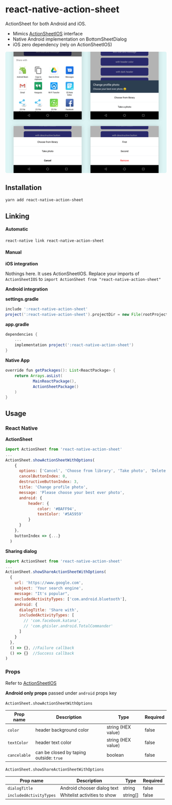 # react-native-action-sheet

ActionSheet for both Android and iOS.

- Mimics [ActionSheetIOS](https://facebook.github.io/react-native/docs/actionsheetios) interface
- Native Android implementation on BottomSheetDialog
- iOS zero dependency (rely on ActionSheetIOS)

![](/misc/variations.png)

## Installation

```sh
yarn add react-native-action-sheet
```

## Linking

#### Automatic

```sh
react-native link react-native-action-sheet
```

#### Manual

**iOS integration**

Nothings here. It uses ActionSheetIOS.
Replace your imports of `ActionSheetIOS` to `import ActionSheet from "react-native-action-sheet"`

**Android integration**

**settings.gradle**

```groovy
include ':react-native-action-sheet'
project(':react-native-action-sheet').projectDir = new File(rootProject.projectDir, '../node_modules/react-native-action-sheet/android')
```

**app.gradle**

```groovy
dependencies {
    ...
    implementation project(':react-native-action-sheet')
}
```

**Native App**

```Java
override fun getPackages(): List<ReactPackage> {
    return Arrays.asList(
            MainReactPackage(),
            ActionSheetPackage()
    )
}
```

## Usage

### React Native

**ActionSheet**

```JavaScript
import ActionSheet from 'react-native-action-sheet'
...
ActionSheet.showActionSheetWithOptions(
    {
      options: ['Cancel', 'Choose from library', 'Take photo', 'Delete'],
      cancelButtonIndex: 0,
      destructiveButtonIndex: 3,
      title: 'Change profile photo',
      message: 'Please choose your best ever photo',
      android: {
          header: {
              color: '#BAFF94',
              textColor: '#5A5959'
          }
      }
    },
    buttonIndex => {...}
  )
```

**Sharing dialog**

```JavaScript
import ActionSheet from 'react-native-action-sheet'
...
ActionSheet.showShareActionSheetWithOptions(
  {
    url: 'https://www.google.com',
    subject: 'Your search engine',
    message: "It's popular",
    excludedActivityTypes: ['com.android.bluetooth'],
    android: {
      dialogTitle: 'Share with',
      includedActivityTypes: [
        // 'com.facebook.katana',
        // 'com.ghisler.android.TotalCommander'
      ]
    }
  },
  () => {}, //Failure callback
  () => {}  //Success callback
)
```

### Props

Refer to [ActionSheetIOS](https://facebook.github.io/react-native/docs/actionsheetios)

**Android only props** passed under `android` props key

`ActionSheet.showActionSheetWithOptions`

| Prop name    | Description                             | Type               | Required |
| ------------ | --------------------------------------- | ------------------ | -------- |
| `color`      | header background color                 | string (HEX value) | false    |
| `textColor`  | header text color                       | string (HEX value) | false    |
| `cancelable` | can be closed by taping outside: `true` | boolean            | false    |

`ActionSheet.showShareActionSheetWithOptions`

| Prop name               | Description                  | Type     | Required |
| ----------------------- | ---------------------------- | -------- | -------- |
| `dialogTitle`           | Android chooser dialog text  | string   | false    |
| `includedActivityTypes` | Whitelist activities to show | string[] | false    |
